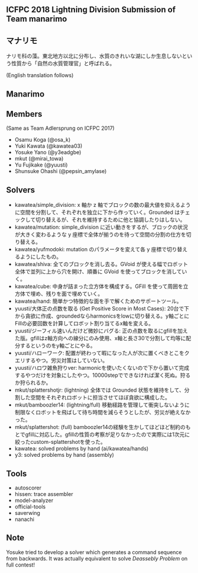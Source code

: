 ## ICFPC 2018 Lightning Division Submission of Team manarimo

## マナリモ
ナリモ科の藻。東北地方以北に分布し、水質のきれいな湖にしか生息しないという性質から「自然の水質管理官」と呼ばれる。

(English translation follows)
## Manarimo 


## Members
(Same as Team Adlersprung on ICFPC 2017)
* Osamu Koga (@osa_k)
* Yuki Kawata (@kawatea03)
* Yosuke Yano (@y3eadgbe)
* mkut (@mirai_towa)
* Yu Fujikake (@yuusti)
* Shunsuke Ohashi (@pepsin_amylase)


## Solvers
* kawatea/simple_division: x 軸か z 軸でブロックの数の最大値を抑えるように空間を分割して、それぞれを独立に下から作っていく。Grounded はチェックして切り替えるが、それを維持するために他と協調したりはしない。
* kawatea/mutation: simple_division に近い動きをするが、ブロックの状況が大きく変わるような y 座標で全体が揃うのを待って空間の分割の仕方を切り替える。
* kawatea/yufmodoki: mutation のパラメータを変えて各 y 座標で切り替えるようにしたもの。
* kawatea/shiva: 全てのブロックを消し去る。GVoid が使える幅でロボット全体で並列に上から穴を開け、順番に GVoid を使ってブロックを消していく。
* kawatea/cube: 中身が詰まった立方体を構成する。GFill を使って周囲を立方体で埋め、残りを面で埋めていく。
* kawatea/hand: 簡単かつ特徴的な面を手で解くためのサポートツール。
* yuusti/大体正の点数を取る (Get Positive Score in Most Cases): 20台で下から貪欲に作成、groundedならharmonicsをlowに切り替える。y軸ごとにFillの必要回数を計算してロボット割り当てるx軸を変える。
* yuusti/ジーフィル速いんだけど微妙にバグる: 正の点数を取るにgfillを加えた版。gfillはz軸方向への線分にのみ使用、x軸と長さ30で分割して均等に配分するというのをy軸ごとにやる。
* yuusti/ハローワーク: 配置が終わって暇になった人が次に置くべきとこをクエリするやつ。労災対策はしていない。
* yuusti/ハロワ雑魚狩りver: harmonicを使いたくないので下から置いて完成するやつだけを対象にしたやつ。10000stepでできなければ潔く死ぬ。狩るか狩られるか。
* mkut/splattershotjr: (lightning) 全体では Grounded 状態を維持をして、分割した空間をそれぞれロボットに担当させてほぼ貪欲に構成した。
* mkut/bamboozler14: (lightning/full) 移動経路を管理して衝突しないように制限なくロボットを飛ばして待ち時間を減らそうとしたが、労災が絶えなかった。
* mkut/splattershot: (full) bamboozler14の経験を生かしてほどほど制約のもとでgfillに対応した。gfillの性質の考察が足りなかったので実際には1次元に絞ったcustom-splattershotを使った。
* kawatea: solved problems by hand (ai/kawatea/hands)
* y3: solved problems by hand (assembly)

## Tools
* autoscorer
* hissen: trace assembler
* model-analyzer
* official-tools
* saverwing 
* nanachi


## Note
Yosuke tried to develop a solver which generates a command sequence from backwards. It was actually equivalent to solve *Deassebly Problem* on full contest!
